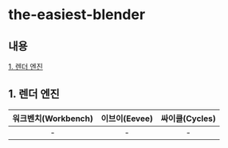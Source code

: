 # the-easiest-blender

## 내용
[1. 렌더 엔진](#1-렌더-엔진)

## 1. 렌더 엔진
| 워크벤치(Workbench) | 이브이(Eevee) | 싸이클(Cycles) |
|:---:|:---:|:---:|
| - | - | - |
